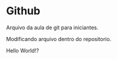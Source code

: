 # Github

Arquivo da aula de git para iniciantes.

Modificando arquivo dentro do repositorio.

Hello World!?
